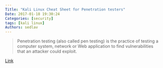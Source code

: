 ```yaml
---
Title: "Kali Linux Cheat Sheet for Penetration testers"
Date: 2017-01-18 19:30:24
Categories: [security]
tags: [kali linux]
Authors: sedlav
---
```


> Penetration testing (also called pen testing) is the practice of testing a computer system, network or Web application to find vulnerabilities that an attacker could exploit.

[Link](https://www.blackmoreops.com/2016/12/20/kali-linux-cheat-sheet-for-penetration-testers/)

